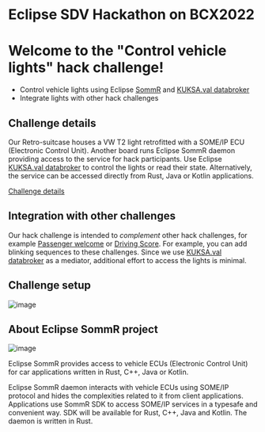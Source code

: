 # Eclipse SDV Hackathon on BCX2022

# Welcome to the "Control vehicle lights" hack challenge!

* Control vehicle lights using Eclipse [SommR](https://projects.eclipse.org/projects/automotive.sommr) and [KUKSA.val databroker](https://github.com/eclipse/kuksa.val/tree/master/kuksa_databroker#readme)
* Integrate lights with other hack challenges

## Challenge details

Our Retro-suitcase houses a VW T2 light retrofitted with a SOME/IP ECU (Electronic Control Unit).
Another board runs Eclipse SommR daemon providing access to the service for hack participants.
Use Eclipse [KUKSA.val databroker](https://github.com/eclipse/kuksa.val/tree/master/kuksa_databroker#readme)
to control the lights or read their state.
Alternatively, the service can be accessed directly from Rust, Java or Kotlin applications.

[Challenge details](./SETUP.md)

## Integration with other challenges

Our hack challenge is intended to *complement* other hack challenges, for example [Passenger welcome](https://github.com/Eclipse-SDV-Hackathon-BCX/hackchallenge-passenger-welcome) or [Driving Score](https://github.com/Eclipse-SDV-Hackathon-BCX/hackchallenge-driving-score). For example, you can add blinking sequences to these challenges. Since we use [KUKSA.val databroker](https://github.com/eclipse/kuksa.val/tree/master/kuksa_databroker#readme) as a mediator,
additional effort to access the lights is minimal.

## Challenge setup

![image](https://user-images.githubusercontent.com/827794/199997772-ec990e1c-b623-4aef-a12b-b18e4964ad70.png)

## About Eclipse SommR project

![image](https://user-images.githubusercontent.com/827794/199989346-6766e11e-36ac-4318-b636-0fa5e9b303b6.png)

Eclipse SommR provides access to vehicle ECUs (Electronic Control Unit) for car applications written in Rust, C++, Java or Kotlin. 

Eclipse SommR daemon interacts with vehicle ECUs using SOME/IP protocol and hides the complexities related to it from client applications. Applications use SommR SDK to access SOME/IP services in a typesafe and convenient way. SDK will be available for Rust, C++, Java and Kotlin. The daemon is written in Rust.
